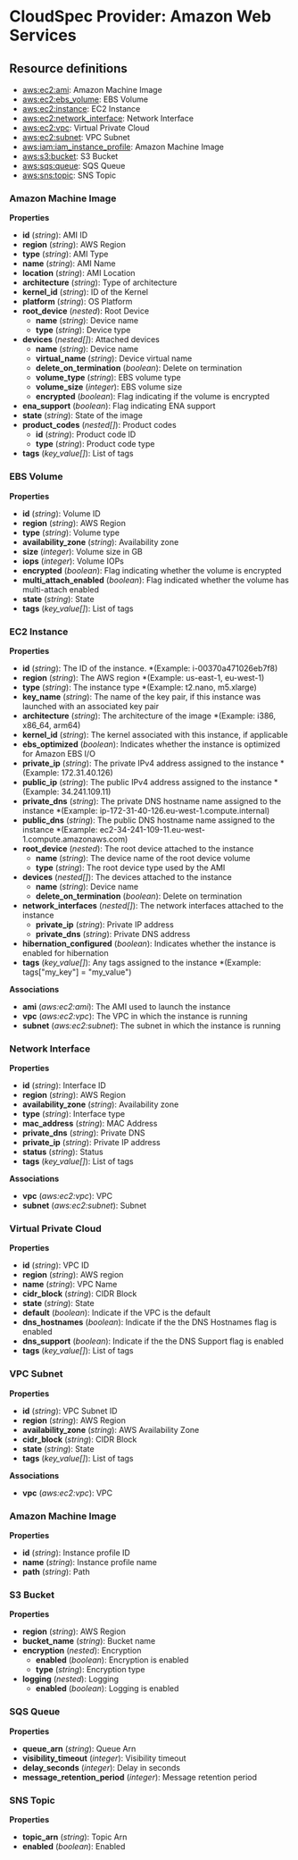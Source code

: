 
# CloudSpec Provider: Amazon Web Services

## Resource definitions

* [aws:ec2:ami](#amazon-machine-image): Amazon Machine Image
* [aws:ec2:ebs_volume](#ebs-volume): EBS Volume
* [aws:ec2:instance](#ec2-instance): EC2 Instance
* [aws:ec2:network_interface](#network-interface): Network Interface
* [aws:ec2:vpc](#virtual-private-cloud): Virtual Private Cloud
* [aws:ec2:subnet](#vpc-subnet): VPC Subnet
* [aws:iam:iam_instance_profile](#amazon-machine-image): Amazon Machine Image
* [aws:s3:bucket](#s3-bucket): S3 Bucket
* [aws:sqs:queue](#sqs-queue): SQS Queue
* [aws:sns:topic](#sns-topic): SNS Topic

### Amazon Machine Image

**Properties**

* **id** (*string*):
AMI ID
* **region** (*string*):
AWS Region
* **type** (*string*):
AMI Type
* **name** (*string*):
AMI Name
* **location** (*string*):
AMI Location
* **architecture** (*string*):
Type of architecture
* **kernel_id** (*string*):
ID of the Kernel
* **platform** (*string*):
OS Platform
* **root_device** (*nested*):
Root Device
    * **name** (*string*):
Device name
    * **type** (*string*):
Device type
* **devices** (*nested[]*):
Attached devices
    * **name** (*string*):
Device name
    * **virtual_name** (*string*):
Device virtual name
    * **delete_on_termination** (*boolean*):
Delete on termination
    * **volume_type** (*string*):
EBS volume type
    * **volume_size** (*integer*):
EBS volume size
    * **encrypted** (*boolean*):
Flag indicating if the volume is encrypted
* **ena_support** (*boolean*):
Flag indicating ENA support
* **state** (*string*):
State of the image
* **product_codes** (*nested[]*):
Product codes
    * **id** (*string*):
Product code ID
    * **type** (*string*):
Product code type
* **tags** (*key_value[]*):
List of tags


### EBS Volume

**Properties**

* **id** (*string*):
Volume ID
* **region** (*string*):
AWS Region
* **type** (*string*):
Volume type
* **availability_zone** (*string*):
Availability zone
* **size** (*integer*):
Volume size in GB
* **iops** (*integer*):
Volume IOPs
* **encrypted** (*boolean*):
Flag indicating whether the volume is encrypted
* **multi_attach_enabled** (*boolean*):
Flag indicated whether the volume has multi-attach enabled
* **state** (*string*):
State
* **tags** (*key_value[]*):
List of tags


### EC2 Instance

**Properties**

* **id** (*string*):
The ID of the instance. *(Example: i-00370a471026eb7f8)
* **region** (*string*):
The AWS region *(Example: us-east-1, eu-west-1)
* **type** (*string*):
The instance type *(Example: t2.nano, m5.xlarge)
* **key_name** (*string*):
The name of the key pair, if this instance was launched with an associated key pair
* **architecture** (*string*):
The architecture of the image *(Example: i386, x86_64, arm64)
* **kernel_id** (*string*):
The kernel associated with this instance, if applicable
* **ebs_optimized** (*boolean*):
Indicates whether the instance is optimized for Amazon EBS I/O
* **private_ip** (*string*):
The private IPv4 address assigned to the instance *(Example: 172.31.40.126)
* **public_ip** (*string*):
The public IPv4 address assigned to the instance *(Example: 34.241.109.11)
* **private_dns** (*string*):
The private DNS hostname name assigned to the instance *(Example: ip-172-31-40-126.eu-west-1.compute.internal)
* **public_dns** (*string*):
The public DNS hostname name assigned to the instance *(Example: ec2-34-241-109-11.eu-west-1.compute.amazonaws.com)
* **root_device** (*nested*):
The root device attached to the instance
    * **name** (*string*):
The device name of the root device volume
    * **type** (*string*):
The root device type used by the AMI
* **devices** (*nested[]*):
The devices attached to the instance
    * **name** (*string*):
Device name
    * **delete_on_termination** (*boolean*):
Delete on termination
* **network_interfaces** (*nested[]*):
The network interfaces attached to the instance
    * **private_ip** (*string*):
Private IP address
    * **private_dns** (*string*):
Private DNS address
* **hibernation_configured** (*boolean*):
Indicates whether the instance is enabled for hibernation
* **tags** (*key_value[]*):
Any tags assigned to the instance *(Example: tags["my_key"] = "my_value")

**Associations**

* **ami** (*aws:ec2:ami*): The AMI used to launch the instance
* **vpc** (*aws:ec2:vpc*): The VPC in which the instance is running
* **subnet** (*aws:ec2:subnet*): The subnet in which the instance is running

### Network Interface

**Properties**

* **id** (*string*):
Interface ID
* **region** (*string*):
AWS Region
* **availability_zone** (*string*):
Availability zone
* **type** (*string*):
Interface type
* **mac_address** (*string*):
MAC Address
* **private_dns** (*string*):
Private DNS
* **private_ip** (*string*):
Private IP address
* **status** (*string*):
Status
* **tags** (*key_value[]*):
List of tags

**Associations**

* **vpc** (*aws:ec2:vpc*): VPC
* **subnet** (*aws:ec2:subnet*): Subnet

### Virtual Private Cloud

**Properties**

* **id** (*string*):
VPC ID
* **region** (*string*):
AWS region
* **name** (*string*):
VPC Name
* **cidr_block** (*string*):
CIDR Block
* **state** (*string*):
State
* **default** (*boolean*):
Indicate if the VPC is the default
* **dns_hostnames** (*boolean*):
Indicate if the the DNS Hostnames flag is enabled
* **dns_support** (*boolean*):
Indicate if the the DNS Support flag is enabled
* **tags** (*key_value[]*):
List of tags


### VPC Subnet

**Properties**

* **id** (*string*):
VPC Subnet ID
* **region** (*string*):
AWS Region
* **availability_zone** (*string*):
AWS Availability Zone
* **cidr_block** (*string*):
CIDR Block
* **state** (*string*):
State
* **tags** (*key_value[]*):
List of tags

**Associations**

* **vpc** (*aws:ec2:vpc*): VPC

### Amazon Machine Image

**Properties**

* **id** (*string*):
Instance profile ID
* **name** (*string*):
Instance profile name
* **path** (*string*):
Path


### S3 Bucket

**Properties**

* **region** (*string*):
AWS Region
* **bucket_name** (*string*):
Bucket name
* **encryption** (*nested*):
Encryption
    * **enabled** (*boolean*):
Encryption is enabled
    * **type** (*string*):
Encryption type
* **logging** (*nested*):
Logging
    * **enabled** (*boolean*):
Logging is enabled


### SQS Queue

**Properties**

* **queue_arn** (*string*):
Queue Arn
* **visibility_timeout** (*integer*):
Visibility timeout
* **delay_seconds** (*integer*):
Delay in seconds
* **message_retention_period** (*integer*):
Message retention period


### SNS Topic

**Properties**

* **topic_arn** (*string*):
Topic Arn
* **enabled** (*boolean*):
Enabled


